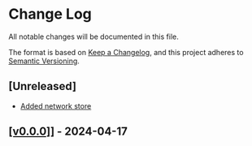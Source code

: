 # Change Log

All notable changes will be documented in this file.

The format is based on [Keep a Changelog](https://keepachangelog.com/en/1.0.0/),
and this project adheres to [Semantic Versioning](https://semver.org/spec/v2.0.0.html).

## [Unreleased]
- [Added network store](https://github.com/multiversx/mx-sdk-dapp-core/pull/1)

## [[v0.0.0]](https://github.com/multiversx/mx-sdk-dapp-core)] - 2024-04-17
